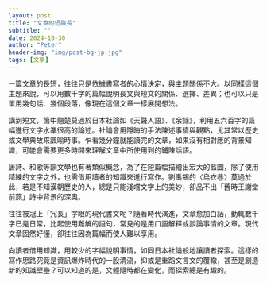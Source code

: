 ```yaml
---
layout: post
title: "文章的短與長"
subtitle: ""
date: 2024-10-30
author: "Peter"
header-img: "img/post-bg-jp.jpg"
tags: [文學]
---
```


一篇文章的長短，往往只是依據書寫者的心情決定，與主題關係不大。以同樣這個主題來說，可以用數千字的篇幅說明長文與短文的關係、選擇、差異；也可以只是單用幾句話、幾個段落，像現在這個文章一樣展開想法。

講到短文，箇中翹楚莫過於日本社論如《天聲人語》、《余録》，利用五六百字的篇幅進行文字水準很高的論述。社論會用隱晦的手法陳述事情與觀點，尤其常以歷史或文學典故來諷喻時事。乍看幾分鐘就能讀完的文章，如果沒有相對應的背景知識，可能會需要更多時間來理解文章中所使用到的鋪陳話語。

唐詩、和歌等韻文學也有著類似概念，為了在短篇幅描繪出宏大的藍圖，除了使用精練的文字之外，也需借用讀者的知識來進行寫作。劉禹錫的〈烏衣巷〉莫過於此，若是不知漢朝歷史的人，總是只能淺嚐文字上的美妙，卻品不出「舊時王謝堂前燕」詩中背景的深奧。

往往被冠上「冗長」字眼的現代書文呢？隨著時代演進，文章愈加白話，動輒數千字已是日常，比起使用難解的語句，常見的是用口語解釋或談論事情的文章。現代文章固然好懂，卻往往因為篇幅而使人難以享用。

向讀者借用知識，用較少的字幅說明事情，如同日本社論般地讓讀者探索。這樣的寫作思路究竟是資訊爆炸時代的一股清流，抑或是重蹈文言文的覆轍，甚至是創造新的知識壁壘？可以知道的是，文體隨時都在變化，而探索總是有趣的。